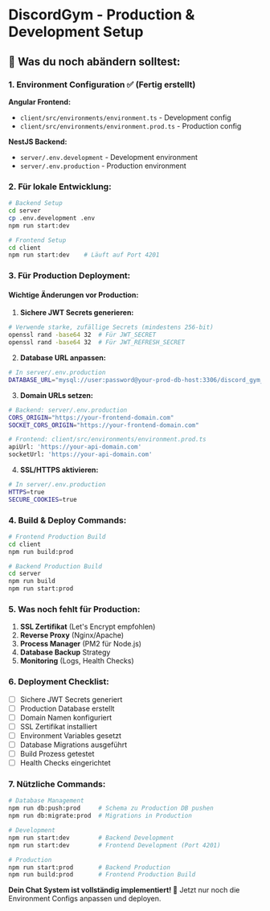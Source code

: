 # DiscordGym - Production & Development Setup

## 🚀 Was du noch abändern solltest:

### 1. **Environment Configuration** ✅ (Fertig erstellt)

**Angular Frontend:**
- `client/src/environments/environment.ts` - Development config
- `client/src/environments/environment.prod.ts` - Production config

**NestJS Backend:**
- `server/.env.development` - Development environment 
- `server/.env.production` - Production environment

### 2. **Für lokale Entwicklung:**

```bash
# Backend Setup
cd server
cp .env.development .env
npm run start:dev

# Frontend Setup  
cd client
npm run start:dev    # Läuft auf Port 4201
```

### 3. **Für Production Deployment:**

#### **Wichtige Änderungen vor Production:**

1. **Sichere JWT Secrets generieren:**
```bash
# Verwende starke, zufällige Secrets (mindestens 256-bit)
openssl rand -base64 32  # Für JWT_SECRET
openssl rand -base64 32  # Für JWT_REFRESH_SECRET
```

2. **Database URL anpassen:**
```bash
# In server/.env.production
DATABASE_URL="mysql://user:password@your-prod-db-host:3306/discord_gym_prod"
```

3. **Domain URLs setzen:**
```bash
# Backend: server/.env.production
CORS_ORIGIN="https://your-frontend-domain.com"
SOCKET_CORS_ORIGIN="https://your-frontend-domain.com"

# Frontend: client/src/environments/environment.prod.ts
apiUrl: 'https://your-api-domain.com'
socketUrl: 'https://your-api-domain.com'
```

4. **SSL/HTTPS aktivieren:**
```bash
# In server/.env.production
HTTPS=true
SECURE_COOKIES=true
```

### 4. **Build & Deploy Commands:**

```bash
# Frontend Production Build
cd client
npm run build:prod

# Backend Production Build  
cd server
npm run build
npm run start:prod
```

### 5. **Was noch fehlt für Production:**

1. **SSL Zertifikat** (Let's Encrypt empfohlen)
2. **Reverse Proxy** (Nginx/Apache) 
3. **Process Manager** (PM2 für Node.js)
4. **Database Backup** Strategy
5. **Monitoring** (Logs, Health Checks)

### 6. **Deployment Checklist:**

- [ ] Sichere JWT Secrets generiert
- [ ] Production Database erstellt  
- [ ] Domain Namen konfiguriert
- [ ] SSL Zertifikat installiert
- [ ] Environment Variables gesetzt
- [ ] Database Migrations ausgeführt
- [ ] Build Prozess getestet
- [ ] Health Checks eingerichtet

### 7. **Nützliche Commands:**

```bash
# Database Management
npm run db:push:prod     # Schema zu Production DB pushen
npm run db:migrate:prod  # Migrations in Production

# Development
npm run start:dev        # Backend Development
npm run start:dev        # Frontend Development (Port 4201)

# Production  
npm run start:prod       # Backend Production
npm run build:prod       # Frontend Production Build
```

**Dein Chat System ist vollständig implementiert! 🎉**
Jetzt nur noch die Environment Configs anpassen und deployen.
